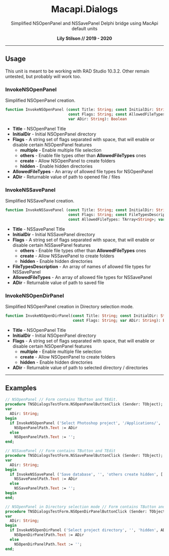 <h1 align="center">Macapi.Dialogs</h1>
<p align="center">Simplified NSOpenPanel and NSSavePanel Delphi bridge using MacApi default units</p>
<p align="center"><b>Lily Stilson // 2019 - 2020</b></p>
<hr>

## Usage
This unit is meant to be working with RAD Studio 10.3.2. Other remain untested, but probably will work too.</p>

### InvokeNSOpenPanel
Simplified NSOpenPanel creation.

```Pascal
function InvokeNSOpenPanel (const Title: String; const InitialDir: String; 
                            const Flags: String; const AllowedFileTypes: TArray<String>; 
                            var ADir: String): Boolean
```

- **Title** - NSOpenPanel Title
- **InitialDir** - Initial NSOpenPanel directory
- **Flags** - A string set of flags separated with space, that will enable or disable certain NSOpenPanel features
  - **multiple** - Enable multiple file selection
  - **others** - Enable file types other than **AllowedFileTypes** ones
  - **create** - Allow NSOpenPanel to create folders
  - **hidden** - Enable hidden directories
- **AllowedFileTypes** - An array of allowed file types for NSOpenPanel
- **ADir** - Returnable value of path to opened file / files


### InvokeNSSavePanel
Simplified NSSavePanel creation.

```Pascal
function InvokeNSSavePanel (const Title: String; const InitialDir: String; 
                            const Flags: String; const FileTypesDescription: TArray<String>;
                            const AllowedFileTypes: TArray<String>; var ADir: String): Boolean
```

- **Title** - NSSavePanel Title
- **InitialDir** - Initial NSSavePanel directory
- **Flags** - A string set of flags separated with space, that will enable or disable certain NSSavePanel features
  - **others** - Enable file types other than **AllowedFileTypes** ones
  - **create** - Allow NSSavePanel to create folders
  - **hidden** - Enable hidden directories
- **FileTypesDescription** - An array of names of allowed file types for NSSavePanel
- **AllowedFileTypes** - An array of allowed file types for NSSavePanel
- **ADir** - Returnable value of path to saved file


### InvokeNSOpenDirPanel
Simplified NSOpenPanel creation in Directory selection mode.

```Pascal
function InvokeNSOpenDirPanel(const Title: String; const InitialDir: String; 
                              const Flags: String; var ADir: String): Boolean
```

- **Title** - NSOpenPanel Title
- **InitialDir** - Initial NSOpenPanel directory
- **Flags** - A string set of flags separated with space, that will enable or disable certain NSOpenPanel features
  - **multiple** - Enable multiple file selection
  - **create** - Allow NSOpenPanel to create folders
  - **hidden** - Enable hidden directories
- **ADir** - Returnable value of path to selected directory / directories

<hr>

## Examples
```Pascal
// NSOpenPanel // Form contains TButton and TEdit.
procedure TNSDialogsTestForm.NSOpenPanelButtonClick (Sender: TObject);
var
  ADir: String;
begin
  if InvokeNSOpenPanel ('Select Photoshop project', '/Applications/', 'multiple others create', ['psd', 'psb'], ADir) then
    NSOpenPanelPath.Text := ADir
  else
    NSOpenPanelPath.Text := '';
end;
```
```Pascal
// NSSavePanel // Form contains TButton and TEdit
procedure TNSDialogsTestForm.NSSavePanelButtonClick (Sender: TObject);
var
  ADir: String;
begin
  if InvokeNSSavePanel ('Save database', '', 'others create hidden', ['Database Files', 'Plain Text Files'], ['db', 'txt'], Adir) then
    NSSavePanelPath.Text := ADir
  else
    NSSavePanelPath.Text := '';
begin
end;
```
```Pascal
// NSOpenPanel in Directory selection mode // Form contains TButton and TEdit
procedure TNSDialogsTestForm.NSOpenDirPanelButtonClick (Sender: TObject);
var
  ADir: String;
begin
  if InvokeNSOpenDirPanel ('Select project directory', '', 'hidden', ADir) then
    NSOpenDirPanelPath.Text := ADir
  else
    NSOpenDirPanelPath.Text := '';
end;
```
